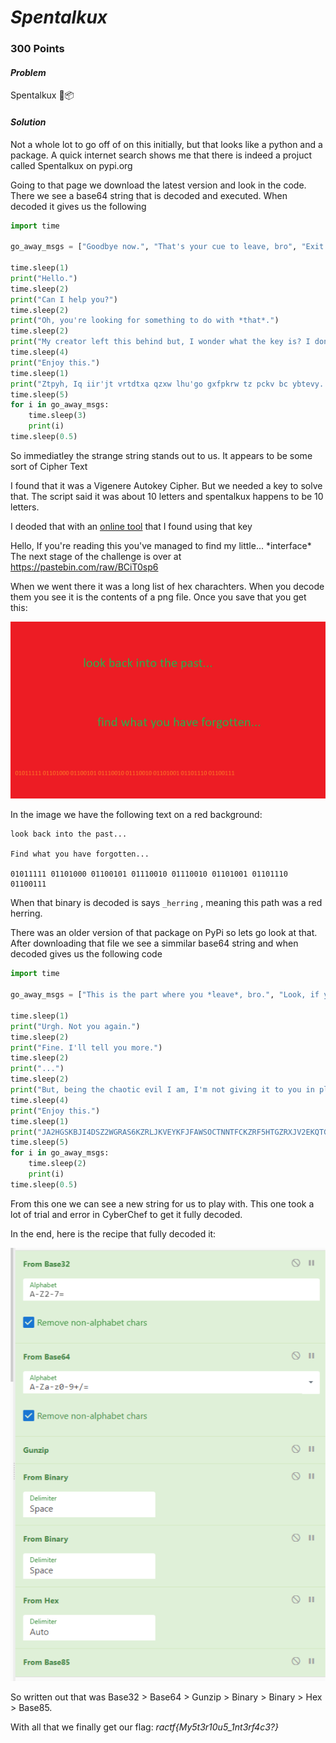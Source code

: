 # *Spentalkux*

### 300 Points

#### *Problem*
Spentalkux 🐍📦

#### *Solution*
Not a whole lot to go off of on this initially, but that looks like a python and a package. A quick internet search shows me that there is indeed a projuct called Spentalkux on pypi.org

Going to that page we download the latest version and look in the code. There we see a base64 string that is decoded and executed. When decoded it gives us the following

```python
import time

go_away_msgs = ["Goodbye now.", "That's your cue to leave, bro", "Exit stage left, pal", "OFF YOU POP.", "You know what I haven't got time for this", "Forking and executing rm -rf."]

time.sleep(1)
print("Hello.")
time.sleep(2)
print("Can I help you?")
time.sleep(2)
print("Oh, you're looking for something to do with *that*.")
time.sleep(2)
print("My creator left this behind but, I wonder what the key is? I don't know, but if I did I would say it's about 10 characters.")
time.sleep(4)
print("Enjoy this.")
time.sleep(1)
print("Ztpyh, Iq iir'jt vrtdtxa qzxw lhu'go gxfpkrw tz pckv bc ybtevy... *ffiieyano*. New cikm sekab gu xux cskfiwckr bs zfyo si lgmpd://zupltfvg.czw/lxo/QGvM0sa6")
time.sleep(5)
for i in go_away_msgs:
    time.sleep(3)
    print(i)
time.sleep(0.5)
```

So immediatley the  strange string stands out to us. It appears to be some sort of Cipher Text

I found that it was a Vigenere Autokey Cipher. But we needed a key to solve that. The script said it was about 10 letters and spentalkux happens to be 10 letters.

I deoded that with an [online tool](https://www.boxentriq.com/code-breaking/vigenere-cipher) that I found using that key

Hello, If you're reading this you've managed to find my little... \*interface\* The next stage of the challenge is over at https://pastebin.com/raw/BCiT0sp6

When we went there it was a long list of hex charachters. When you decode them you see it is the contents of a png file. Once you save that you get this:

![spentalkux image](files/spentalkux.png "spentalkux image")

In the image we have the following text on a red background:

```
look back into the past...

Find what you have forgotten...

01011111 01101000 01100101 01110010 01110010 01101001 01101110 01100111
```

When that binary is decoded is says `_herring` , meaning this path was a red herring.

There was an older version of that package on PyPi so lets go look at that. After downloading that file we see a simmilar base64 string and when decoded gives us the following code

```python
import time

go_away_msgs = ["This is the part where you *leave*, bro.", "Look, if you don't get outta here soon ima run rm -rf on ya", "I don't want you here. GO AWAY.", "Leave me alone now.", "GOODBYE!", "I used to want you dead but...", "now I only want you gone."]

time.sleep(1)
print("Urgh. Not you again.")
time.sleep(2)
print("Fine. I'll tell you more.")
time.sleep(2)
print("...")
time.sleep(2)
print("But, being the chaotic evil I am, I'm not giving it to you in plaintext.")
time.sleep(4)
print("Enjoy this.")
time.sleep(1)
print("JA2HGSKBJI4DSZ2WGRAS6KZRLJKVEYKFJFAWSOCTNNTFCKZRF5HTGZRXJV2EKQTGJVTXUOLSIMXWI2KYNVEUCNLIKN5HK3RTJBHGIQTCM5RHIVSQGJ3C6MRLJRXXOTJYGM3XORSIJN4FUYTNIU4XAULGONGE6YLJJRAUYODLOZEWWNCNIJWWCMJXOVTEQULCJFFEGWDPK5HFUWSLI5IFOQRVKFWGU5SYJF2VQT3NNUYFGZ2MNF4EU5ZYJBJEGOCUMJWXUN3YGVSUS43QPFYGCWSIKNLWE2RYMNAWQZDKNRUTEV2VNNJDC43WGJSFU3LXLBUFU3CENZEWGQ3MGBDXS4SGLA3GMS3LIJCUEVCCONYSWOLVLEZEKY3VM4ZFEZRQPB2GCSTMJZSFSSTVPBVFAOLLMNSDCTCPK4XWMUKYORRDC43EGNTFGVCHLBDFI6BTKVVGMR2GPA3HKSSHNJSUSQKBIE")
time.sleep(5)
for i in go_away_msgs:
    time.sleep(2)
    print(i)
time.sleep(0.5)
```

From this one we can see a new string for us to play with. This one took a lot of trial and error in CyberChef to get it fully decoded.

In the end, here is the recipe that fully decoded it:

![Decode recipe](files/spentalkux2.png "Decode Recipe")

So written out that was Base32 > Base64 > Gunzip > Binary > Binary > Hex > Base85.

With all that we finally get our flag: *ractf{My5t3r10u5_1nt3rf4c3?}*

